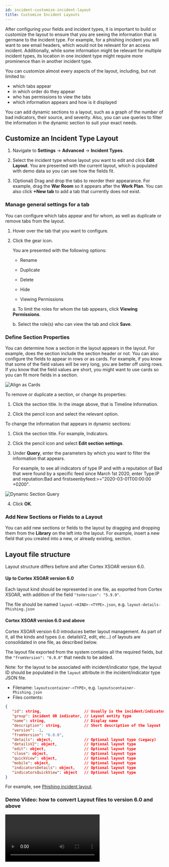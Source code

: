 ```yaml
---
id: incident-customize-incident-layout
title: Customize Incident Layouts
---
```

After configuring your fields and incident types, it is important to build or customize the layout to ensure that you are seeing the information that is germane to the incident type. For example, for a phishing incident you will want to see email headers, which would not be relevant for an access incident. Additionally, while some information might be relevant for multiple incident types, its location in one incident type might require more prominence than in another incident type.

You can customize almost every aspects of the layout, including, but not limited to:

* which tabs appear
* in which order do they appear
* who has permissions to view the tabs
* which information appears and how is it displayed

You can add dynamic sections to a layout, such as a graph of the number of bad indicators, their source, and severity. Also, you can use queries to filter the information in the dynamic section to suit your exact needs.

## Customize an Incident Type Layout

1. Navigate to **Settings** -> **Advanced** -> **Incident Types**.

2. Select the incident type whose layout you want to edit and click **Edit Layout**.
   You are presented with the current layout, which is populated with demo data so you can see how the fields fit.

3. (Optional) Drag and drop the tabs to reorder their appearance. For example, drag the **War Room** so it appears after the **Work Plan**. You can also click **+New tab** to add a tab that currently does not exist.

### Manage general settings for a tab

You can configure which tabs appear and for whom, as well as duplicate or remove tabs from the layout.

1. Hover over the tab that you want to configure.

2. Click the gear icon. 

   You are presented with the following options:

   * Rename

   * Duplicate

   * Delete

   * Hide

   * Viewing Permissions

	a. To limit the roles for whom the tab appears, click **Viewing Permissions**.

	b. Select the role(s) who can view the tab and click **Save**.

### Define Section Properties

You can determine how a section in the layout appears in the layout. For example, does the section include the section header or not. You can also configure the fields to appear in rows or as cards. For example, if you know that some of the field values will be very long, you are better off using rows. If you know that the field values are short, you might want to use cards so you can fit more fields in a section.

![Align as Cards](../doc_imgs/incidents/Layout-Builder_Section-Cards.png "Align as Cards")

To remove or duplicate a section, or change its properties:

1. Click the section title. In the image above, that is Timeline Information.

2. Click the pencil icon and select the relevant option.

To change the information that appears in dynamic sections:

1. Click the section title. For example, Indicators.

2. Click the pencil icon and select **Edit section settings**.

3. Under **Query**, enter the parameters by which you want to filter the information that appears. 

   For example, to see all indicators of type IP and with a reputation of Bad that were found by a specific feed since March 1st 2020, enter Type:IP and reputation:Bad and firstseenbyfeed:>="2020-03-01T00:00:00 +0200".

  ![Dynamic Section Query](../doc_imgs/incidents/Layout-Builder_Dynamic-Section-Query.png "Dynamic Section Query")

4. Click **OK**.

### Add New Sections or Fields to a Layout

You can add new sections or fields to the layout by dragging and dropping them from the **Library** on the left into the layout. For example, insert a new field that you created into a new, or already existing, section.

## Layout file structure

Layout structure differs before and after Cortex XSOAR version 6.0.

#### Up to Cortex XSOAR version 6.0

Each layout kind should be represented in one file, as exported from Cortex XSOAR, with addition of the field `"toVersion": "5.9.9"`.

The file should be named `layout-<KIND>-<TYPE>.json`, e.g. `layout-details-Phishing.json`

#### Cortex XSOAR version 6.0 and above

Cortex XSOAR version 6.0 introduces better layout management. As part of it, all the kinds and types (i.e. detailsV2, edit, etc...) of layouts are consolidated in one file, as described below.

The layout file exported from the system contains all the required fields, but the `"fromVersion": "6.0.0"` that needs to be added.

Note: for the layout to be associated with incident/indicator type, the layout ID should be populated in the `layout` attribute in the incident/indicator type JSON file.

 - Filename: `layoutscontainer-<TYPE>`, e.g. `layoutscontainer-Phishing.json`
 - Files contents:
 ```json
 {
    "id": string,                   // Usually is the incident/indicator type ID
    "group": incident OR indicator, // Layout entity type
    "name": string,                 // Display name
    "description": string,          // Short description of the layout
    "version": -1,
    "fromVersion": "6.0.0",
    "details": object,              // Optional layout type (Legacy)
    "detailsV2": object,            // Optional layout type
    "edit": object,                 // Optional layout type
    "close": object,                // Optional layout type
    "quickView": object,            // Optional layout type
    "mobile": object,               // Optional layout type
    "indicatorsDetails": object,    // Optional layout type
    "indicatorsQuickView": object   // Optional layout type
 }
 ```
 
 For example, see [Phishing incident layout](https://github.com/demisto/content/blob/master/Packs/Phishing/Layouts/layoutscontainer-Phishing.json).
 
 
### Demo Video: how to convert Layout files to version 6.0 and above
 
 
 <video controls>
    <source src="https://github.com/demisto/content-assets/raw/9f10fd6817ad98aff05e604f5d9068428a7e8ed3/Assets/xsoar.pan.dev/Convert_XSOAR_Layouts_from_5.5_to_6.0.mp4"
            type="video/mp4"/>
    Sorry, your browser doesn't support embedded videos. You can download the video at: https://github.com/demisto/content-assets/blob/9f10fd6817ad98aff05e604f5d9068428a7e8ed3/Assets/xsoar.pan.dev/Convert_XSOAR_Layouts_from_5.5_to_6.0.mp4 
</video>
